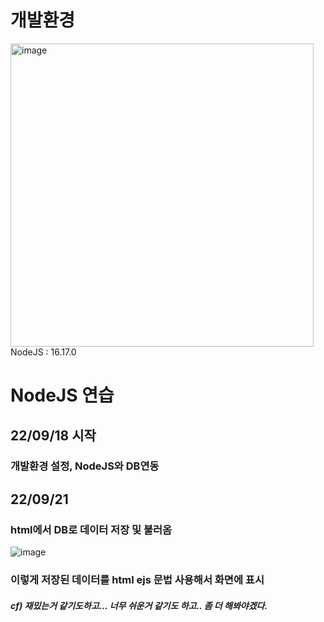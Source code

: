 # 개발환경
<img width="485" alt="image" src="https://user-images.githubusercontent.com/78129823/190897584-d4e9f1e8-93b5-4283-94dd-9d7f28563210.png">
NodeJS : 16.17.0

# NodeJS 연습
## 22/09/18 시작
### 개발환경 설정, NodeJS와 DB연동 

## 22/09/21
### html에서 DB로 데이터 저장 및 불러옴 
![image](https://user-images.githubusercontent.com/78129823/191511894-0ecb0f50-876b-475b-8b4b-06b805ad6c00.png)
### 이렇게 저장된 데이터를 html ejs 문법 사용해서 화면에 표시
##### cf) 재밌는거 같기도하고... 너무 쉬운거 같기도 하고.. 좀 더 해봐야겠다.
